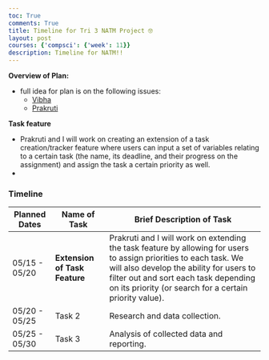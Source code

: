 ```yaml
---
toc: True
comments: True
title: Timeline for Tri 3 NATM Project 🤓
layout: post
courses: {'compsci': {'week': 11}}
description: Timeline for NATM!!
---
```


**Overview of Plan:**

- full idea for plan is on the following issues:
    - [Vibha](https://github.com/vibha-yganji/student-vibha/issues/13#issue-2299295199) 
    - [Prakruti]()

**Task feature**
- Prakruti and I will work on creating an extension of a task creation/tracker feature where users can input a set of variables relating to a certain task (the name, its deadline, and their progress on the assignment) and assign the task a certain priority as well. 
- 

### **Timeline**


| Planned Dates | Name of Task     | Brief Description of Task                      |
|---------------|------------------|------------------------------------------------|
| 05/15 - 05/20 | **Extension of Task Feature**         | Prakruti and I will work on extending the task feature by allowing for users to assign priorities to each task. We will also develop the ability for users to filter out and sort each task depending on its priority (or search for a certain priority value).           |
| 05/20 - 05/25 | Task 2           | Research and data collection.                  |
| 05/25 - 05/30 | Task 3           | Analysis of collected data and reporting.      |


